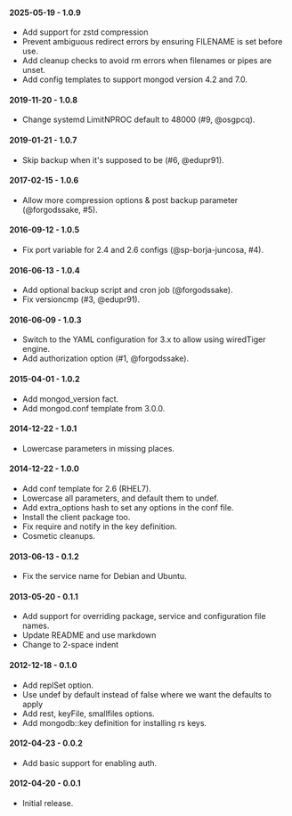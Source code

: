 #### 2025-05-19 - 1.0.9
* Add support for zstd compression
* Prevent ambiguous redirect errors by ensuring FILENAME is set before use.
* Add cleanup checks to avoid rm errors when filenames or pipes are unset.
* Add config templates to support mongod version 4.2 and 7.0.

#### 2019-11-20 - 1.0.8
* Change systemd LimitNPROC default to 48000 (#9, @osgpcq).

#### 2019-01-21 - 1.0.7
* Skip backup when it's supposed to be (#6, @edupr91).

#### 2017-02-15 - 1.0.6
* Allow more compression options & post backup parameter (@forgodssake, #5).

#### 2016-09-12 - 1.0.5
* Fix port variable for 2.4 and 2.6 configs (@sp-borja-juncosa, #4).

#### 2016-06-13 - 1.0.4
* Add optional backup script and cron job (@forgodssake).
* Fix versioncmp (#3, @edupr91).

#### 2016-06-09 - 1.0.3
* Switch to the YAML configuration for 3.x to allow using wiredTiger engine.
* Add authorization option (#1, @forgodssake).

#### 2015-04-01 - 1.0.2
* Add mongod_version fact.
* Add mongod.conf template from 3.0.0.

#### 2014-12-22 - 1.0.1
* Lowercase parameters in missing places.

#### 2014-12-22 - 1.0.0
* Add conf template for 2.6 (RHEL7).
* Lowercase all parameters, and default them to undef.
* Add extra_options hash to set any options in the conf file.
* Install the client package too.
* Fix require and notify in the key definition.
* Cosmetic cleanups.

#### 2013-06-13 - 0.1.2
* Fix the service name for Debian and Ubuntu.

#### 2013-05-20 - 0.1.1
* Add support for overriding package, service and configuration file names.
* Update README and use markdown
* Change to 2-space indent

#### 2012-12-18 - 0.1.0
* Add replSet option.
* Use undef by default instead of false where we want the defaults to apply
* Add rest, keyFile, smallfiles options.
* Add mongodb::key definition for installing rs keys.

#### 2012-04-23 - 0.0.2
* Add basic support for enabling auth.

#### 2012-04-20 - 0.0.1
* Initial release.

